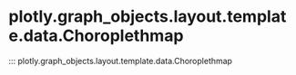 # plotly.graph_objects.layout.template.data.Choroplethmap

::: plotly.graph_objects.layout.template.data.Choroplethmap
